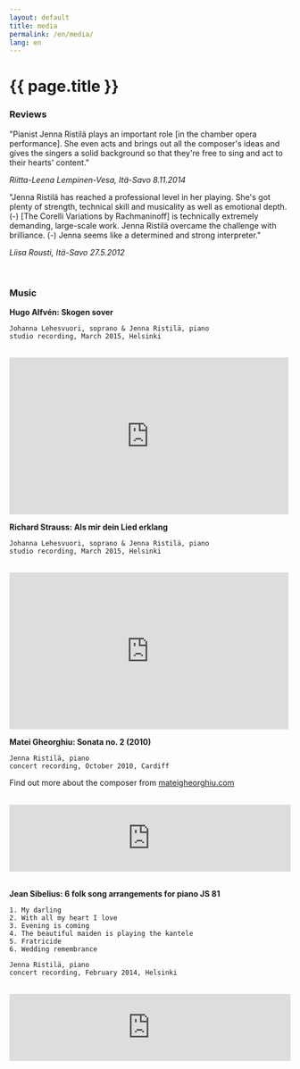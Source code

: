 ```yaml
---
layout: default
title: media
permalink: /en/media/
lang: en
---
```


<h1>{{ page.title }}</h1>

### Reviews

"Pianist Jenna Ristilä plays an important role [in the chamber opera performance]. She even acts and brings out all the composer's ideas and gives the singers a solid background so that they're free to sing and act to their hearts' content."

_Riitta-Leena Lempinen-Vesa, Itä-Savo 8.11.2014_


"Jenna Ristilä has reached a professional level in her playing. She's got plenty of strength, technical skill and musicality as well as emotional depth. (-) [The Corelli Variations by Rachmaninoff] is technically extremely demanding, large-scale work. Jenna Ristilä overcame the challenge with brilliance. (-) Jenna seems like a determined and strong interpreter."

_Liisa Rousti, Itä-Savo 27.5.2012_

<br/>

### Music

__Hugo Alfvén: Skogen sover__


	Johanna Lehesvuori, soprano & Jenna Ristilä, piano
	studio recording, March 2015, Helsinki

<br/>
<iframe src="https://player.vimeo.com/video/128004094?byline=0&portrait=0" width="500" height="281" frameborder="0" webkitallowfullscreen mozallowfullscreen allowfullscreen></iframe>

<br/>

__Richard Strauss: Als mir dein Lied erklang__

	Johanna Lehesvuori, soprano & Jenna Ristilä, piano
	studio recording, March 2015, Helsinki

<br/>
<iframe src="https://player.vimeo.com/video/128004637?byline=0&portrait=0" width="500" height="281" frameborder="0" webkitallowfullscreen mozallowfullscreen allowfullscreen></iframe>

<br/>

__Matei Gheorghiu: Sonata no. 2 (2010)__  

	Jenna Ristilä, piano  
	concert recording, October 2010, Cardiff

Find out more about the composer from [mateigheorghiu.com](http://www.mateigheorghiu.com/)

<br/>

<div>
<iframe width="100%" height="120" scrolling="no" frameborder="no" src="https://w.soundcloud.com/player/?url=https%3A//api.soundcloud.com/tracks/39855115&amp;auto_play=false&amp;hide_related=true&amp;show_comments=false&amp;show_user=false&amp;show_reposts=false&amp;visual=false&amp;sharing=false&amp;buying=false&amp;color=2F5966&amp;theme_color=009966&amp;show_playcount=false&amp;show_artwork=false"></iframe>
</div>

<!--1. My darling 2. With all my heart I love 3. Evening is coming 4. The beautiful maiden is playing the kantele 5. Fratricide 6. Wedding remembrance  -->
<br/>

__Jean Sibelius: 6 folk song arrangements for piano JS 81__  

	1. My darling 
	2. With all my heart I love 
	3. Evening is coming 
	4. The beautiful maiden is playing the kantele 
	5. Fratricide 
	6. Wedding remembrance  

	Jenna Ristilä, piano  
	concert recording, February 2014, Helsinki

<br/>

<div>
<iframe width="100%" height="120" scrolling="no" frameborder="no" src="https://w.soundcloud.com/player/?url=https%3A//api.soundcloud.com/tracks/166484751%3Fsecret_token%3Ds-7le8O&amp;;auto_play=false&amp;hide_related=true&amp;show_comments=false&amp;show_user=false&amp;show_reposts=false&amp;visual=false&amp;sharing=false&amp;buying=false&amp;color=2F5966&amp;theme_color=009966&amp;show_playcount=false&amp;show_artwork=false"></iframe>
</div>

<br/>
